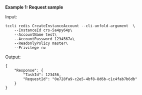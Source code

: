 **Example 1: Request sample**



Input: 

```
tccli redis CreateInstanceAccount --cli-unfold-argument  \
    --InstanceId crs-5a4py64p\
    --AccountName test\
    --AccountPassword 1234567a\
    --ReadonlyPolicy master\
    --Privilege rw
```

Output: 
```
{
    "Response": {
        "TaskId": 123456,
        "RequestId": "0e728fa9-c2e5-4bf8-8d6b-c1c4fab7b6db"
    }
}
```

